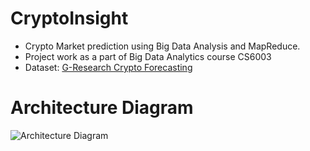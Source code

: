 # CryptoInsight
- Crypto Market prediction using Big Data Analysis and MapReduce.
- Project work as a part of Big Data Analytics course CS6003
- Dataset: <a href="https://www.kaggle.com/competitions/g-research-crypto-forecasting/data" target="_blank">G-Research Crypto Forecasting</a>

# Architecture Diagram
![Architecture Diagram](https://github.com/user-attachments/assets/ff22fb11-5f33-4ea8-a3b5-20a823d58505)
